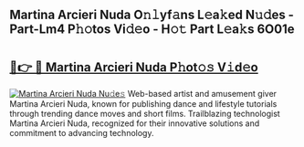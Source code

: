 ## Martina Arcieri Nuda O𝚗𝚕yf𝚊ns L𝚎a𝚔ed N𝚞𝚍es - Part-Lm4 P𝚑𝚘tos Vi𝚍𝚎o - H𝚘𝚝 Part L𝚎a𝚔s 6O01e

# <h2><a href="http://kfdb13k.oniu.top/?m=Martina+Arcieri+Nuda">🔗👉 🔴 Martina Arcieri Nuda P𝚑ot𝚘𝚜 V𝚒d𝚎o</a></h2>

[![Martina Arcieri Nuda Nu𝚍e𝚜](https://i.imgur.com/0qMVB7G.gif)](http://kfdb13k.oniu.top/?m=Martina+Arcieri+Nuda)
Web-based artist and amusement giver Martina Arcieri Nuda, known for publishing dance and lifestyle tutorials through trending dance moves and short films. Trailblazing technologist Martina Arcieri Nuda, recognized for their innovative solutions and commitment to advancing technology.  
